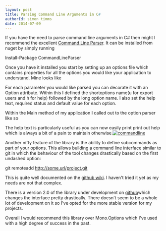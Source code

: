 ```yaml
---
layout: post
title: Parsing Command Line Arguments in C#
authorId: simon_timms
date: 2014-07-09
---
```


If you have the need to parse command line arguments in C# then might I recommend the excellent [Command Line Parser](http://commandline.codeplex.com/). It can be installed from nuget by simply running

 Install-Package CommandLineParser

Once you have it installed you start by setting up an options file which contains properties for all the options you would like your application to understand. Mine looks like

<script src='https://gist.github.com/stimms/5c4c51d721e9ba1253c0.js'></script>

For each parameter you would like parsed you can decorate it with an Option attribute. Within this I defined the shortoptions name(u for export users and h for help) followed by the long option name. I also set the help text, required status and default value for each option.

Within the Main method of my application I called out to the option parser like so

<script src='https://gist.github.com/stimms/39f391f893e0d45adc6e.js'></script>

The help text is particularly useful as you can now easily print print out help which is always a bit of a pain to maintain otherwise.[![commandline](http://stimms.files.wordpress.com/2014/07/commandline.png)](https://stimms.files.wordpress.com/2014/07/commandline.png)



Another nifty feature of the library is the ability to define subcommands as part of your options. This allows building a command line interface similar to git in which the behaviour of the tool changes drastically based on the first undashed option:

git remoteadd http://some.url/project.git

This is quite well documented on the [github wiki](https://github.com/gsscoder/commandline/wiki/Verb-Commands). I haven't tried it yet as my needs are not that complex.

There is a version 2.0 of the library under development on [github](https://github.com/gsscoder/commandline)which changes the interface pretty drastically. There doesn't seem to be a whole lot of development on it so I've opted for the more stable version for my projects.

Overall I would recommend this library over Mono.Options which I've used with a high degree of success in the past.



